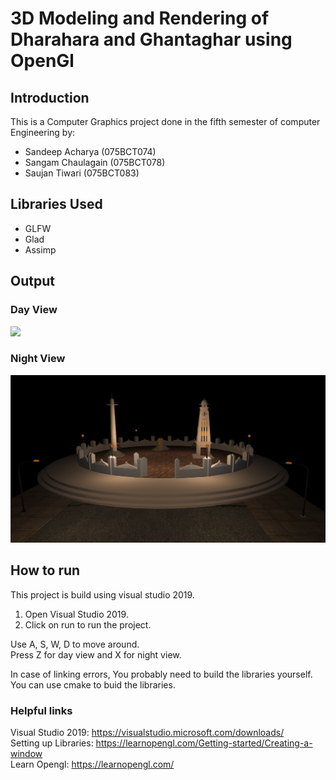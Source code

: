 # 3D Modeling and Rendering of Dharahara and Ghantaghar using OpenGl

## Introduction

This is a Computer Graphics project done in the fifth semester of computer Engineering by:

- Sandeep Acharya (075BCT074)
- Sangam Chaulagain (075BCT078)
- Saujan Tiwari  (075BCT083)


## Libraries Used

- GLFW
- Glad
- Assimp

## Output

### Day View

![](./Images/day-view.png)

### Night View

![](./Images/night-view.png)

## How to run

This project is build using visual studio 2019.

1. Open Visual Studio 2019.
2. Click on run to run the project.

Use A, S, W, D to move around.\
Press Z for day view and X for night view.

In case of linking errors, You probably need to build the libraries yourself.\
You can use cmake to buid the libraries.

### Helpful links

Visual Studio 2019: https://visualstudio.microsoft.com/downloads/ \
Setting up Libraries: https://learnopengl.com/Getting-started/Creating-a-window \
Learn Opengl: https://learnopengl.com/
